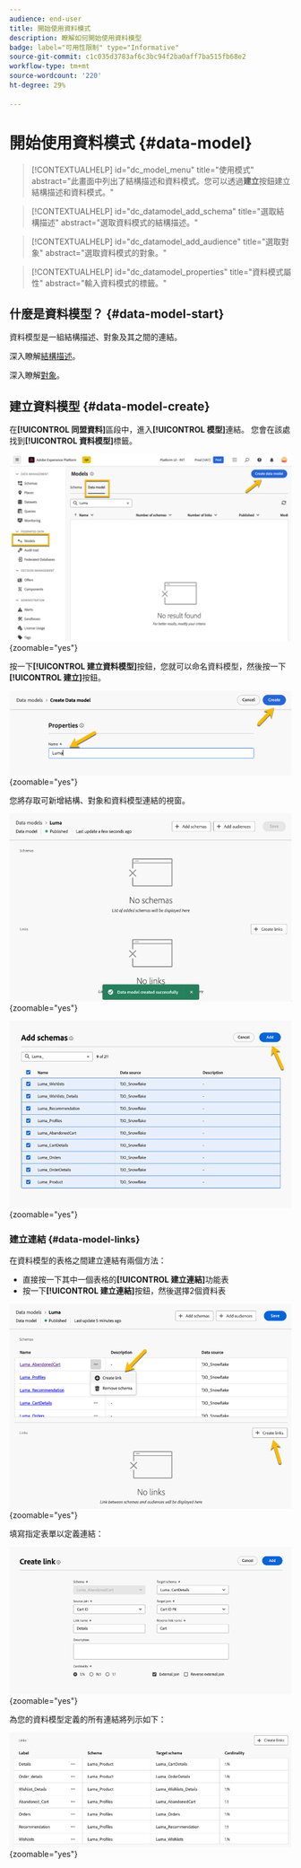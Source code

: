 ```yaml
---
audience: end-user
title: 開始使用資料模式
description: 瞭解如何開始使用資料模型
badge: label="可用性限制" type="Informative"
source-git-commit: c1c035d3783af6c3bc94f2ba0aff7ba515fb68e2
workflow-type: tm+mt
source-wordcount: '220'
ht-degree: 29%

---
```


# 開始使用資料模式 {#data-model}


>[!CONTEXTUALHELP]
>id="dc_model_menu"
>title="使用模式"
>abstract="此畫面中列出了結構描述和資料模式。您可以透過&#x200B;**建立**&#x200B;按鈕建立結構描述和資料模式。"

>[!CONTEXTUALHELP]
>id="dc_datamodel_add_schema"
>title="選取結構描述"
>abstract="選取資料模式的結構描述。"


>[!CONTEXTUALHELP]
>id="dc_datamodel_add_audience"
>title="選取對象"
>abstract="選取資料模式的對象。"

>[!CONTEXTUALHELP]
>id="dc_datamodel_properties"
>title="資料模式屬性"
>abstract="輸入資料模式的標籤。"


## 什麼是資料模型？ {#data-model-start}

資料模型是一組結構描述、對象及其之間的連結。

深入瞭解[結構描述](../customer/schemas.md#schema-start)。

深入瞭解[對象](../start/audiences.md)。

## 建立資料模型 {#data-model-create}

在&#x200B;**[!UICONTROL 同盟資料]**&#x200B;區段中，進入&#x200B;**[!UICONTROL 模型]**&#x200B;連結。 您會在該處找到&#x200B;**[!UICONTROL 資料模型]**&#x200B;標籤。

![](assets/datamodel_create.png){zoomable="yes"}

按一下&#x200B;**[!UICONTROL 建立資料模型]**&#x200B;按鈕，您就可以命名資料模型，然後按一下&#x200B;**[!UICONTROL 建立]**&#x200B;按鈕。

![](assets/datamodel_name.png){zoomable="yes"}

您將存取可新增結構、對象和資料模型連結的視窗。

![](assets/datamodel_created.png){zoomable="yes"}

![](assets/datamodel_schemas.png){zoomable="yes"}

### 建立連結 {#data-model-links}

在資料模型的表格之間建立連結有兩個方法：

- 直接按一下其中一個表格的&#x200B;**[!UICONTROL 建立連結]**&#x200B;功能表
- 按一下&#x200B;**[!UICONTROL 建立連結]**&#x200B;按鈕，然後選擇2個資料表

![](assets/datamodel_createlinks.png){zoomable="yes"}

填寫指定表單以定義連結：

![](assets/datamodel_link.png){zoomable="yes"}

為您的資料模型定義的所有連結將列示如下：

![](assets/datamodel_alllinks.png){zoomable="yes"}
